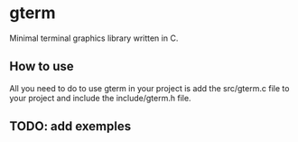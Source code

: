 # gterm
Minimal terminal graphics library written in C.

## How to use

All you need to do to use gterm in your project is add the src/gterm.c file to your project and 
include the include/gterm.h file.


## TODO: add exemples